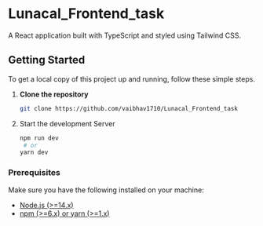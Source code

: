 # Lunacal_Frontend_task


A React application built with TypeScript and styled using Tailwind CSS.


## Getting Started

To get a local copy of this project up and running, follow these simple steps.

1. **Clone the repository**

   ```bash
   git clone https://github.com/vaibhav1710/Lunacal_Frontend_task

2. Start the development Server
   ```bash
   npm run dev
    # or
   yarn dev
   

### Prerequisites

Make sure you have the following installed on your machine:

- [Node.js (>=14.x)](https://nodejs.org)
- [npm (>=6.x) or yarn (>=1.x)](https://www.npmjs.com/)



